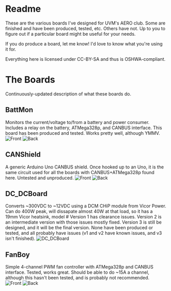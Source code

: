 # Readme

These are the various boards I've designed for UVM's AERO club. Some are finished and have been produced, tested, etc. Others have not. Up to you to figure out if a particular board might be useful for your needs.

If you do produce a board, let me know! I'd love to know what you're using it for.

Everything here is licensed under CC-BY-SA and thus is OSHWA-compliant.

# The Boards

Continuously-updated description of what these boards do.

## BattMon

Monitors the current/voltage to/from a battery and power consumer. Includes a relay on the battery, ATMega328p, and CANBUS interface. This board has been produced and tested. Works pretty well, although YMMV.
![Front](https://github.com/willemcvu/AERO-Boards-KiCad/blob/master/BattMon/BattMonV1.1/front.JPG "BattMon")
![Back](https://github.com/willemcvu/AERO-Boards-KiCad/blob/master/BattMon/BattMonV1.1/back.JPG "BattMon")


## CANShield
A generic Arduino Uno CANBUS shield. Once hooked up to an Uno, it is the same circuit used for all the boards with CANBUS+ATMega328p found here. Untested and unproduced.
![Front](https://github.com/willemcvu/AERO-Boards-KiCad/blob/master/CANShield/front.JPG "CanShield")
![Back](https://github.com/willemcvu/AERO-Boards-KiCad/blob/master/CANShield/back.JPG "CanShield")

## DC_DCBoard
Converts ~300VDC to ~12VDC using a DCM CHiP module from Vicor Power. Can do 400W peak, will dissapate almost 40W at that load, so it has a 19mm Vicor heatsink, model #  Version 1 has clearance issues. Version 2 is an intermediate version with those issues mostly fixed. Version 3 is still be designed, and it will be the final version. None have been produced or tested, and all probably have issues (v1 and v2 have known issues, and v3 isn't finished).
![DC_DCBoard](https://github.com/willemcvu/AERO-Boards-KiCad/blob/master/DC_DCBoard/v2_3DView.JPG "DC_DCBoard")

## FanBoy
Simple 4-channel PWM fan controller with ATMega328p and CANBUS interface. Tested, works great. Should be able to do ~15A a channel, although this hasn't been tested, and is probably not recommended.
![Front](https://github.com/willemcvu/AERO-Boards-KiCad/blob/master/FanBoy/front.JPG "FanBoy")
![Back](https://github.com/willemcvu/AERO-Boards-KiCad/blob/master/FanBoy/back.JPG "FanBoy")